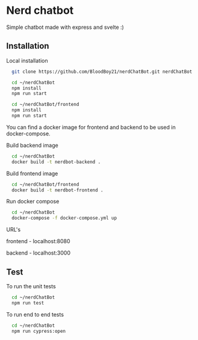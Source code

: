 
# Nerd chatbot
Simple chatbot made with express and svelte :)



## Installation
Local installation

```bash
  git clone https://github.com/BloodBoy21/nerdChatBot.git nerdChatBot
```

```bash
  cd ~/nerdChatBot
  npm install 
  npm run start
```
```bash
  cd ~/nerdChatBot/frontend
  npm install
  npm run start
```


You can find a docker image for frontend and backend to be used in docker-compose.

Build backend image
```bash
  cd ~/nerdChatBot
  docker build -t nerdbot-backend .
```
Build frontend image
```bash
  cd ~/nerdChatBot/frontend
  docker build -t nerdbot-frontend .
```
Run docker compose
```bash
  cd ~/nerdChatBot
  docker-compose -f docker-compose.yml up
```
URL's

frontend - localhost:8080

backend - localhost:3000

## Test
To run the unit tests 

```bash
  cd ~/nerdChatBot
  npm run test
```

To run end to end tests

```bash
  cd ~/nerdChatBot
  npm run cypress:open
```